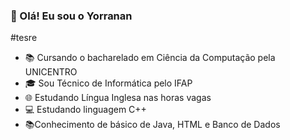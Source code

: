 ### 👋 Olá! Eu sou o Yorranan
#tesre


<!--
**YorrananCosta/YorrananCosta** is a ✨ _special_ ✨ repository because its `README.md` (this file) appears on your GitHub profile.

Here are some ideas to get you started:
-->

- 📚 Cursando o bacharelado em Ciência da Computação pela UNICENTRO 
- 🎓 Sou Técnico de Informática pelo IFAP
- 🌐 Estudando Língua Inglesa nas horas vagas
- 💻 Estudando linguagem C++
- 📚Conhecimento de básico de Java, HTML e Banco de Dados
